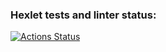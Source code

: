 ### Hexlet tests and linter status:
[![Actions Status](https://github.com/SnawBilly/python-project-49/actions/workflows/hexlet-check.yml/badge.svg)](https://github.com/SnawBilly/python-project-49/actions)
